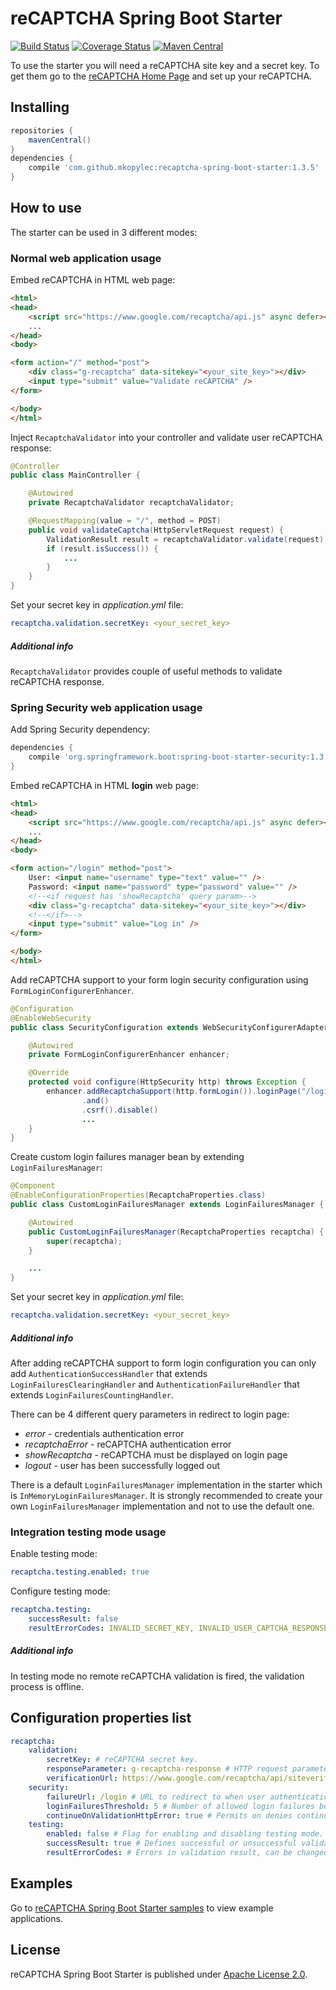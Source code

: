 # reCAPTCHA Spring Boot Starter
[![Build Status](https://travis-ci.org/mkopylec/recaptcha-spring-boot-starter.svg?branch=master)](https://travis-ci.org/mkopylec/recaptcha-spring-boot-starter)
[![Coverage Status](https://coveralls.io/repos/mkopylec/recaptcha-spring-boot-starter/badge.svg?branch=master&service=github)](https://coveralls.io/github/mkopylec/recaptcha-spring-boot-starter?branch=master)
[![Maven Central](https://maven-badges.herokuapp.com/maven-central/com.github.mkopylec/recaptcha-spring-boot-starter/badge.svg?style=flat)](https://maven-badges.herokuapp.com/maven-central/com.github.mkopylec/recaptcha-spring-boot-starter)

To use the starter you will need a reCAPTCHA site key and a secret key.
To get them go to the [reCAPTCHA Home Page](https://www.google.com/recaptcha/intro/index.html) and set up your reCAPTCHA.

## Installing

```gradle
repositories {
    mavenCentral()
}
dependencies {
    compile 'com.github.mkopylec:recaptcha-spring-boot-starter:1.3.5'
}
```

## How to use
The starter can be used in 3 different modes:

### Normal web application usage
Embed reCAPTCHA in HTML web page:

```html
<html>
<head>
    <script src="https://www.google.com/recaptcha/api.js" async defer></script>
    ...
</head>
<body>

<form action="/" method="post">
    <div class="g-recaptcha" data-sitekey="<your_site_key>"></div>
    <input type="submit" value="Validate reCAPTCHA" />
</form>

</body>
</html>
```

Inject `RecaptchaValidator` into your controller and validate user reCAPTCHA response:

```java
@Controller
public class MainController {

    @Autowired
    private RecaptchaValidator recaptchaValidator;

    @RequestMapping(value = "/", method = POST)
    public void validateCaptcha(HttpServletRequest request) {
        ValidationResult result = recaptchaValidator.validate(request);
        if (result.isSuccess()) {
            ...
        }
    }
}
```

Set your secret key in _application.yml_ file:

```yaml
recaptcha.validation.secretKey: <your_secret_key>
```

##### Additional info
`RecaptchaValidator` provides couple of useful methods to validate reCAPTCHA response.

### Spring Security web application usage
Add Spring Security dependency:

```gradle
dependencies {
    compile 'org.springframework.boot:spring-boot-starter-security:1.3.2.RELEASE'
}
```

Embed reCAPTCHA in HTML **login** web page:

```html
<html>
<head>
    <script src="https://www.google.com/recaptcha/api.js" async defer></script>
    ...
</head>
<body>

<form action="/login" method="post">
    User: <input name="username" type="text" value="" />
    Password: <input name="password" type="password" value="" />
    <!--<if request has 'showRecaptcha' query param>-->
    <div class="g-recaptcha" data-sitekey="<your_site_key>"></div>
    <!--</if>-->
    <input type="submit" value="Log in" />
</form>

</body>
</html>
```

Add reCAPTCHA support to your form login security configuration using `FormLoginConfigurerEnhancer`.

```java
@Configuration
@EnableWebSecurity
public class SecurityConfiguration extends WebSecurityConfigurerAdapter {

    @Autowired
    private FormLoginConfigurerEnhancer enhancer;

    @Override
    protected void configure(HttpSecurity http) throws Exception {
        enhancer.addRecaptchaSupport(http.formLogin()).loginPage("/login")
                .and()
                .csrf().disable()
                ...
    }
}
```

Create custom login failures manager bean by extending `LoginFailuresManager`:

```java
@Component
@EnableConfigurationProperties(RecaptchaProperties.class)
public class CustomLoginFailuresManager extends LoginFailuresManager {

    @Autowired
    public CustomLoginFailuresManager(RecaptchaProperties recaptcha) {
        super(recaptcha);
    }

    ...
}
```

Set your secret key in _application.yml_ file:

```yaml
recaptcha.validation.secretKey: <your_secret_key>
```

##### Additional info
After adding reCAPTCHA support to form login configuration you can only add `AuthenticationSuccessHandler` that extends
`LoginFailuresClearingHandler` and `AuthenticationFailureHandler` that extends `LoginFailuresCountingHandler`.

There can be 4 different query parameters in redirect to login page:
 - _error_ - credentials authentication error
 - _recaptchaError_ - reCAPTCHA authentication error
 - _showRecaptcha_ - reCAPTCHA must be displayed on login page
 - _logout_ - user has been successfully logged out

There is a default `LoginFailuresManager` implementation in the starter which is `InMemoryLoginFailuresManager`.
It is strongly recommended to create your own `LoginFailuresManager` implementation and not to use the default one.

### Integration testing mode usage
Enable testing mode:

```yaml
recaptcha.testing.enabled: true
```

Configure testing mode:

```yaml
recaptcha.testing:
    successResult: false
    resultErrorCodes: INVALID_SECRET_KEY, INVALID_USER_CAPTCHA_RESPONSE
```

##### Additional info
In testing mode no remote reCAPTCHA validation is fired, the validation process is offline.

## Configuration properties list

```yaml
recaptcha:
    validation:
        secretKey: # reCAPTCHA secret key.
        responseParameter: g-recaptcha-response # HTTP request parameter name containing user reCAPTCHA response.
        verificationUrl: https://www.google.com/recaptcha/api/siteverify # reCAPTCHA validation endpoint.
    security:
        failureUrl: /login # URL to redirect to when user authentication fails.
        loginFailuresThreshold: 5 # Number of allowed login failures before reCAPTCHA must be displayed.
        continueOnValidationHttpError: true # Permits on denies continuing user authentication process after reCAPTCHA validation fails because of HTTP error.
    testing:
        enabled: false # Flag for enabling and disabling testing mode.
        successResult: true # Defines successful or unsuccessful validation result, can be changed during tests.
        resultErrorCodes: # Errors in validation result, can be changed during tests.
```

## Examples
Go to [reCAPTCHA Spring Boot Starter samples](https://github.com/mkopylec/recaptcha-spring-boot-starter-samples) to view example applications.

## License
reCAPTCHA Spring Boot Starter is published under [Apache License 2.0](http://www.apache.org/licenses/LICENSE-2.0).
